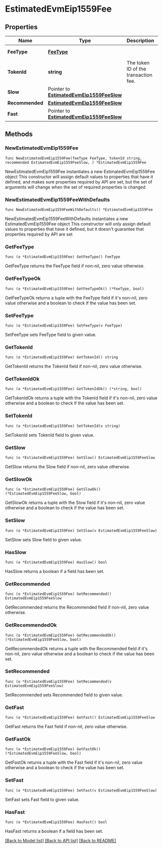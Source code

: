 # EstimatedEvmEip1559Fee

## Properties

Name | Type | Description | Notes
------------ | ------------- | ------------- | -------------
**FeeType** | [**FeeType**](FeeType.md) |  | [default to FEETYPE_EVM_EIP_1559]
**TokenId** | **string** | The token ID of the transaction fee. | 
**Slow** | Pointer to [**EstimatedEvmEip1559FeeSlow**](EstimatedEvmEip1559FeeSlow.md) |  | [optional] 
**Recommended** | [**EstimatedEvmEip1559FeeSlow**](EstimatedEvmEip1559FeeSlow.md) |  | 
**Fast** | Pointer to [**EstimatedEvmEip1559FeeSlow**](EstimatedEvmEip1559FeeSlow.md) |  | [optional] 

## Methods

### NewEstimatedEvmEip1559Fee

`func NewEstimatedEvmEip1559Fee(feeType FeeType, tokenId string, recommended EstimatedEvmEip1559FeeSlow, ) *EstimatedEvmEip1559Fee`

NewEstimatedEvmEip1559Fee instantiates a new EstimatedEvmEip1559Fee object
This constructor will assign default values to properties that have it defined,
and makes sure properties required by API are set, but the set of arguments
will change when the set of required properties is changed

### NewEstimatedEvmEip1559FeeWithDefaults

`func NewEstimatedEvmEip1559FeeWithDefaults() *EstimatedEvmEip1559Fee`

NewEstimatedEvmEip1559FeeWithDefaults instantiates a new EstimatedEvmEip1559Fee object
This constructor will only assign default values to properties that have it defined,
but it doesn't guarantee that properties required by API are set

### GetFeeType

`func (o *EstimatedEvmEip1559Fee) GetFeeType() FeeType`

GetFeeType returns the FeeType field if non-nil, zero value otherwise.

### GetFeeTypeOk

`func (o *EstimatedEvmEip1559Fee) GetFeeTypeOk() (*FeeType, bool)`

GetFeeTypeOk returns a tuple with the FeeType field if it's non-nil, zero value otherwise
and a boolean to check if the value has been set.

### SetFeeType

`func (o *EstimatedEvmEip1559Fee) SetFeeType(v FeeType)`

SetFeeType sets FeeType field to given value.


### GetTokenId

`func (o *EstimatedEvmEip1559Fee) GetTokenId() string`

GetTokenId returns the TokenId field if non-nil, zero value otherwise.

### GetTokenIdOk

`func (o *EstimatedEvmEip1559Fee) GetTokenIdOk() (*string, bool)`

GetTokenIdOk returns a tuple with the TokenId field if it's non-nil, zero value otherwise
and a boolean to check if the value has been set.

### SetTokenId

`func (o *EstimatedEvmEip1559Fee) SetTokenId(v string)`

SetTokenId sets TokenId field to given value.


### GetSlow

`func (o *EstimatedEvmEip1559Fee) GetSlow() EstimatedEvmEip1559FeeSlow`

GetSlow returns the Slow field if non-nil, zero value otherwise.

### GetSlowOk

`func (o *EstimatedEvmEip1559Fee) GetSlowOk() (*EstimatedEvmEip1559FeeSlow, bool)`

GetSlowOk returns a tuple with the Slow field if it's non-nil, zero value otherwise
and a boolean to check if the value has been set.

### SetSlow

`func (o *EstimatedEvmEip1559Fee) SetSlow(v EstimatedEvmEip1559FeeSlow)`

SetSlow sets Slow field to given value.

### HasSlow

`func (o *EstimatedEvmEip1559Fee) HasSlow() bool`

HasSlow returns a boolean if a field has been set.

### GetRecommended

`func (o *EstimatedEvmEip1559Fee) GetRecommended() EstimatedEvmEip1559FeeSlow`

GetRecommended returns the Recommended field if non-nil, zero value otherwise.

### GetRecommendedOk

`func (o *EstimatedEvmEip1559Fee) GetRecommendedOk() (*EstimatedEvmEip1559FeeSlow, bool)`

GetRecommendedOk returns a tuple with the Recommended field if it's non-nil, zero value otherwise
and a boolean to check if the value has been set.

### SetRecommended

`func (o *EstimatedEvmEip1559Fee) SetRecommended(v EstimatedEvmEip1559FeeSlow)`

SetRecommended sets Recommended field to given value.


### GetFast

`func (o *EstimatedEvmEip1559Fee) GetFast() EstimatedEvmEip1559FeeSlow`

GetFast returns the Fast field if non-nil, zero value otherwise.

### GetFastOk

`func (o *EstimatedEvmEip1559Fee) GetFastOk() (*EstimatedEvmEip1559FeeSlow, bool)`

GetFastOk returns a tuple with the Fast field if it's non-nil, zero value otherwise
and a boolean to check if the value has been set.

### SetFast

`func (o *EstimatedEvmEip1559Fee) SetFast(v EstimatedEvmEip1559FeeSlow)`

SetFast sets Fast field to given value.

### HasFast

`func (o *EstimatedEvmEip1559Fee) HasFast() bool`

HasFast returns a boolean if a field has been set.


[[Back to Model list]](../README.md#documentation-for-models) [[Back to API list]](../README.md#documentation-for-api-endpoints) [[Back to README]](../README.md)


